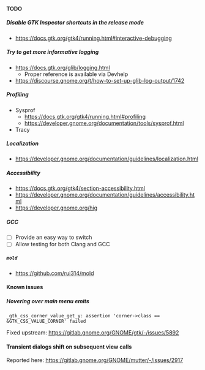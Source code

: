#### TODO

##### Disable GTK Inspector shortcuts in the release mode
- https://docs.gtk.org/gtk4/running.html#interactive-debugging

##### Try to get more informative logging
- https://docs.gtk.org/glib/logging.html
    - Proper reference is available via Devhelp
- https://discourse.gnome.org/t/how-to-set-up-glib-log-output/1742

##### Profiling
- Sysprof
    - https://docs.gtk.org/gtk4/running.html#profiling
    - https://developer.gnome.org/documentation/tools/sysprof.html
- Tracy

##### Localization
- https://developer.gnome.org/documentation/guidelines/localization.html

##### Accessibility
- https://docs.gtk.org/gtk4/section-accessibility.html
- https://developer.gnome.org/documentation/guidelines/accessibility.html
- https://developer.gnome.org/hig

##### GCC
- [ ] Provide an easy way to switch
- [ ] Allow testing for both Clang and GCC

##### `mold`
- https://github.com/rui314/mold

#### Known issues

##### Hovering over main menu emits

```
_gtk_css_corner_value_get_y: assertion 'corner->class == &GTK_CSS_VALUE_CORNER' failed
```

Fixed upstream: https://gitlab.gnome.org/GNOME/gtk/-/issues/5892

#### Transient dialogs shift on subsequent view calls

Reported here: https://gitlab.gnome.org/GNOME/mutter/-/issues/2917
